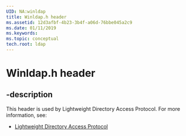 ```yaml
---
UID: NA:winldap
title: Winldap.h header
ms.assetid: 12d3afbf-4b23-3b4f-a06d-76bbe045a2c9
ms.date: 01/11/2019
ms.keywords: 
ms.topic: conceptual
tech.root: ldap
---
```


# Winldap.h header


## -description


This header is used by Lightweight Directory Access Protocol. For more information, see:

- [Lightweight Directory Access Protocol](../_ldap/index.md)

